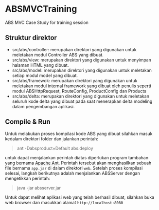 # ABSMVCTraining
ABS MVC Case Study for training session

## Struktur direktor
* src/abs/controller: merupakan direktori yang digunakan untuk meletakan modul Controller ABS yang dibuat.
* src/abs/view: merupakan direktori yang digunakan untuk menyimpan halaman HTML yang dibuat.
* src/abs/model: merupakan direktori yang digunakan untuk meletakan setiap modul model yang dibuat.
* src/abs/framewok: merupakan direktori yang digunakan untuk meletakan modul internal framework yang dibuat oleh penulis seperti modul
ABSHttpRequest, RouteConfig, ProductConfig dan Products
* src/abs/delta: merupakan direktori yang digunakan untuk meletakan seluruh kode delta yang dibuat pada saat menerapkan delta modeling dalam pengembangan aplikasi.

## Compile & Run
Untuk melakukan proses kompilasi kode ABS yang dibuat silahkan masuk kedalam direktori folder dan jalankan perintah:
>	ant -Dabsproduct=Default abs.deploy

untuk dapat menjalankan perintah diatas diperlukan program tambahan yang bernama [Apache Ant](http://ant.apache.org/bindownload.cgi). Perintah tersebut akan menghasilkan sebuah file bernama `app.jar` di dalam direktori `web`. Setelah proses kompilasi selesai, langkah berikutnya adalah menjalankan ABSServer dengan mengetikkan perintah:
>	java -jar absserver.jar

Untuk dapat melihat aplikasi web yang telah berhasil dibuat, silahkan buka web browser dan masukkan alamat `http://localhost:8080` 